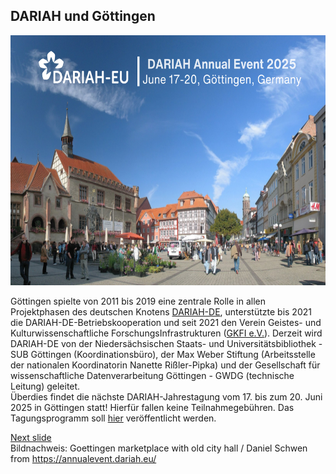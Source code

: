 ## DARIAH und Göttingen

</a><a href="https://www.uni-hamburg.de/"><img src="media/annualevent.png" alt="Annual Event" height="400px"/></a>

Göttingen spielte von 2011 bis 2019 eine zentrale Rolle in allen Projektphasen des deutschen Knotens [DARIAH-DE](https://de.dariah.eu/), unterstützte bis 2021 die DARIAH-DE-Betriebskooperation und seit 2021 den Verein Geistes- und Kulturwissenschaftliche ForschungsInfrastrukturen ([GKFI e.V.](https://forschungsinfrastrukturen.de/)). Derzeit wird DARIAH-DE von der Niedersächsischen Staats- und Universitätsbibliothek - SUB Göttingen (Koordinationsbüro), der Max Weber Stiftung (Arbeitsstelle der nationalen Koordinatorin Nanette Rißler-Pipka) und der Gesellschaft für wissenschaftliche Datenverarbeitung Göttingen - GWDG (technische Leitung) geleitet.  
Überdies findet die nächste DARIAH-Jahrestagung vom 17. bis zum 20. Juni 2025 in Göttingen statt! Hierfür fallen keine Teilnahmegebühren. Das Tagungsprogramm soll [hier](https://annualevent.dariah.eu/) veröffentlicht werden.

[Next slide](09.md)  
Bildnachweis: Goettingen marketplace with old city hall / Daniel Schwen from https://annualevent.dariah.eu/
